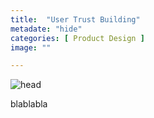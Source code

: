 ```yaml
---
title:  "User Trust Building"
metadate: "hide"
categories: [ Product Design ]
image: ""

---
```


![head](https://raw.githubusercontent.com/kapazoglou/portfolio/master/assets/images/item/sistra.jpg)

blablabla


